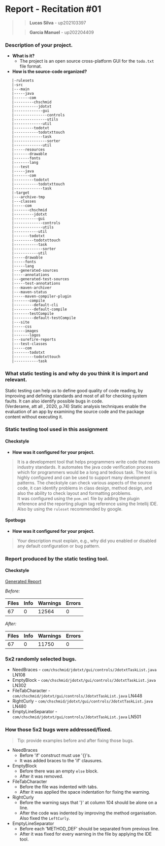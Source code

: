 # Report - Recitation #01

>> **Lucas Silva** - up202103397
>
>> **Garcia Manuel** - up202204409

### Description of your project.

- **What is it?**
  - The project is an open source cross-platform GUI for the `todo.txt` file format.
- **How is the source-code organized?** 
```
   |-rulesets
   |-src
   |---main
   |-----java
   |-------com
   |---------chschmid
   |-----------jdotxt
   |-------------gui
   |---------------controls
   |---------------utils
   |-------------util
   |---------todotxt
   |-----------todotxttouch
   |-------------task
   |---------------sorter
   |-------------util
   |-----resources
   |-------drawable
   |-------fonts
   |-------lang
   |---test
   |-----java
   |-------com
   |---------todotxt
   |-----------todotxttouch
   |-------------task
   |-target
   |---archive-tmp
   |---classes
   |-----com
   |-------chschmid
   |---------jdotxt
   |-----------gui
   |-------------controls
   |-------------utils
   |-----------util
   |-------todotxt
   |---------todotxttouch
   |-----------task
   |-------------sorter
   |-----------util
   |-----drawable
   |-----fonts
   |-----lang
   |---generated-sources
   |-----annotations
   |---generated-test-sources
   |-----test-annotations
   |---maven-archiver
   |---maven-status
   |-----maven-compiler-plugin
   |-------compile
   |---------default-cli
   |---------default-compile
   |-------testCompile
   |---------default-testCompile
   |---site
   |-----css
   |-----images
   |-------logos
   |---surefire-reports
   |---test-classes
   |-----com
   |-------todotxt
   |---------todotxttouch
   |-----------task

```

### What static testing is and why do you think it is import and relevant.

Static testing can help us to define good quality of code reading, by improving and defining standards and most of all for checking system faults. It can also identify possible bugs in code.\
(Verderame, att all , 2020, p.74) Static analysis techniques enable the evaluation of an app by examining the source code and the package content without executing it.

### Static testing tool used in this assignment 

#### Checkstyle

- **How was it configured for your project.**
> It is a development tool that helps programmers write code that meets industry standards. It automates the java code verification process which for programmers would be a long and tedious task. The tool is highly configured and can be used to support many development patterns.
The checkstyle can check various aspects of the source code, it can identify problems in class design, method design, and also the ability to check layout and formatting problems.\
> It was configured using the `pom.xml` file by adding the plugin reference and the reporting plugin tag reference using the Intellij IDE. Also by using the `ruleset` recommended by google.

#### Spotbugs

- **How was it configured for your project.**
> Your description must explain, e.g., why did you enabled or disabled any default configuration or bug pattern.

### Report produced by the static testing tool.

#### Checkstyle

[Generated Report](../target/site/checkstyle.html)

_Before:_

|Files|Info|Warnings|Errors|
|-----|----|--------|------|
| 67  | 0  | 12564  | 0    |

_After:_

|Files|Info|Warnings|Errors|
|-----|----|--------|------|
| 67  | 0  | 11750  | 0    |

### 5x2 randomly selected bugs.

- NeedBraces - `com/chschmid/jdotxt/gui/controls/JdotxtTaskList.java` LN108
- EmptyBlock - `com/chschmid/jdotxt/gui/controls/JdotxtTaskList.java` LN302
- FileTabCharacter - `com/chschmid/jdotxt/gui/controls/JdotxtTaskList.java` LN448
- RightCurly - `com/chschmid/jdotxt/gui/controls/JdotxtTaskList.java` LN480
- EmptyLineSeparator - `com/chschmid/jdotxt/gui/controls/JdotxtTaskList.java` LN501

### How those 5x2 bugs were addressed/fixed. 

> Tip: provide examples before and after fixing those bugs.

- NeedBraces
  - Before 'if' construct must use '{}'s.
  - It was added braces to the 'if' clausures.
- EmptyBlock
  - Before there was an empty `else` block.
  - After it was removed.
- FileTabCharacter
  - Before the file was indented with tabs.
  - After it was applied the space indentation for fixing the warning.
- RightCurly
  - Before the warning says that '}' at column 104 should be alone on a line.
  - After the code was indented by improving the method organisation. Also fixed the `LeftCurly`.
- EmptyLineSeparator
  - Before each 'METHOD_DEF' should be separated from previous line.
  - After it was fixed for every warning in the file by applying the IDE tool.

